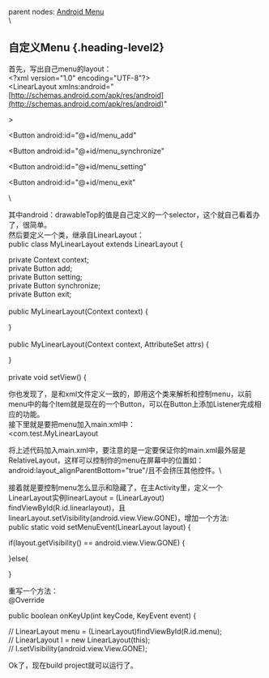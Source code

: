 parent nodes: [Android Menu](Android%20Menu.html)\
\

自定义Menu {.heading-level2}
----------

首先，写出自己menu的layout：\
 \<?xml version="1.0" encoding="UTF-8"?\>\
 \<LinearLayout
xmlns:android="[http://schemas.android.com/apk/res/android](http://schemas.android.com/apk/res/android)"

\>

\<Button android:id="@+id/menu\_add"

\<Button android:id="@+id/menu\_synchronize"

\<Button android:id="@+id/menu\_setting"

\<Button android:id="@+id/menu\_exit"

\

其中android：drawableTop的值是自己定义的一个selector，这个就自己看着办了，很简单。\
 然后要定义一个类，继承自LinearLayout：\
 public class MyLinearLayout extends LinearLayout {

private Context context;\
 private Button add;\
 private Button setting;\
 private Button synchronize;\
 private Button exit;\
 \
 public MyLinearLayout(Context context) {

}\
 \
 public MyLinearLayout(Context context, AttributeSet attrs) {

}\
 \
 private void setView() {

你也发现了，是和xml文件定义一致的，即用这个类来解析和控制menu，以前menu中的每个Item就是现在的一个Button，可以在Button上添加Listener完成相应的功能。\
 接下里就是要把menu加入main.xml中：\
 \<com.test.MyLinearLayout

将上述代码加入main.xml中，要注意的是一定要保证你的main.xml最外层是RelativeLayout，这样可以控制你的menu在屏幕中的位置如：android:layout\_alignParentBottom="true"/且不会挤压其他控件。\

接着就是要控制menu怎么显示和隐藏了，在主Activity里，定义一个LinearLayout实例linearLayout
= (LinearLayout)
findViewById(R.id.linearlayout)，且linearLayout.setVisibility(android.view.View.GONE)，增加一个方法:\
 public static void setMenuEvent(LinearLayout layout) {

if(layout.getVisibility() == android.view.View.GONE) {

}else{

}

重写一个方法：\
 @Override

public boolean onKeyUp(int keyCode, KeyEvent event) {

// LinearLayout menu = (LinearLayout)findViewById(R.id.menu);\
 // LinearLayout l = new LinearLayout(this);\
 // l.setVisibility(android.view.View.GONE);

Ok了，现在build project就可以运行了。
